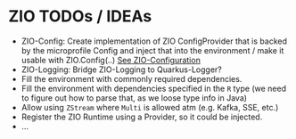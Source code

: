 # ZIO TODOs / IDEAs

- ZIO-Config: Create implementation of ZIO ConfigProvider that is backed by the microprofile Config and
  inject that into the environment / make it usable with ZIO.Config(..) [See ZIO-Configuration](https://zio.dev/reference/configuration/)
- ZIO-Logging: Bridge ZIO-Logging to Quarkus-Logger?
- Fill the environment with commonly required dependencies.
- Fill the environment with dependencies specified in the `R` type (we need to figure out how to parse that, as we loose type info in Java)
- Allow using `ZStream` where `Multi` is allowed atm (e.g. Kafka, SSE, etc.)
- Register the ZIO Runtime using a Provider, so it could be injected.
- ...
